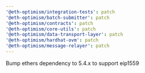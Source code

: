 ```yaml
---
'@eth-optimism/integration-tests': patch
'@eth-optimism/batch-submitter': patch
'@eth-optimism/contracts': patch
'@eth-optimism/core-utils': patch
'@eth-optimism/data-transport-layer': patch
'@eth-optimism/hardhat-ovm': patch
'@eth-optimism/message-relayer': patch
---
```


Bump ethers dependency to 5.4.x to support eip1559
